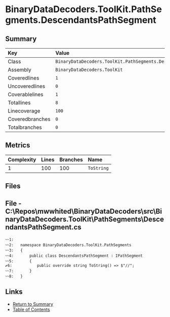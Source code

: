 ﻿# BinaryDataDecoders.ToolKit.PathSegments.DescendantsPathSegment

## Summary

| Key             | Value                                                            |
| :-------------- | :--------------------------------------------------------------- |
| Class           | `BinaryDataDecoders.ToolKit.PathSegments.DescendantsPathSegment` |
| Assembly        | `BinaryDataDecoders.ToolKit`                                     |
| Coveredlines    | `1`                                                              |
| Uncoveredlines  | `0`                                                              |
| Coverablelines  | `1`                                                              |
| Totallines      | `8`                                                              |
| Linecoverage    | `100`                                                            |
| Coveredbranches | `0`                                                              |
| Totalbranches   | `0`                                                              |

## Metrics

| Complexity | Lines | Branches | Name       |
| :--------- | :---- | :------- | :--------- |
| 1          | 100   | 100      | `ToString` |

## Files

## File - C:\Repos\mwwhited\BinaryDataDecoders\src\BinaryDataDecoders.ToolKit\PathSegments\DescendantsPathSegment.cs

```CSharp
〰1:   
〰2:   namespace BinaryDataDecoders.ToolKit.PathSegments
〰3:   {
〰4:       public class DescendantsPathSegment : IPathSegment
〰5:       {
✔6:           public override string ToString() => $"//";
〰7:       }
〰8:   }
```

## Links

* [Return to Summary](Summary.md)
* [Table of Contents](../TOC.md)

